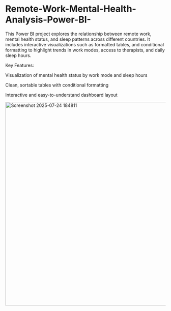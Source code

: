 # Remote-Work-Mental-Health-Analysis-Power-BI-
This Power BI project explores the relationship between remote work, mental health status, and sleep patterns across different countries. It includes interactive visualizations such as formatted tables, and conditional formatting to highlight trends in work modes, access to therapists, and daily sleep hours.

Key Features:

Visualization of mental health status by work mode and sleep hours

Clean, sortable tables with conditional formatting

Interactive and easy-to-understand dashboard layout

<img width="809" height="640" alt="Screenshot 2025-07-24 184811" src="https://github.com/user-attachments/assets/dc0f1875-5780-4a1d-a932-71bdf805932b" />
